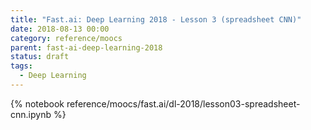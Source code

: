 ```yaml
---
title: "Fast.ai: Deep Learning 2018 - Lesson 3 (spreadsheet CNN)"
date: 2018-08-13 00:00
category: reference/moocs
parent: fast-ai-deep-learning-2018
status: draft
tags:
  - Deep Learning
---
```


{% notebook reference/moocs/fast.ai/dl-2018/lesson03-spreadsheet-cnn.ipynb %}
